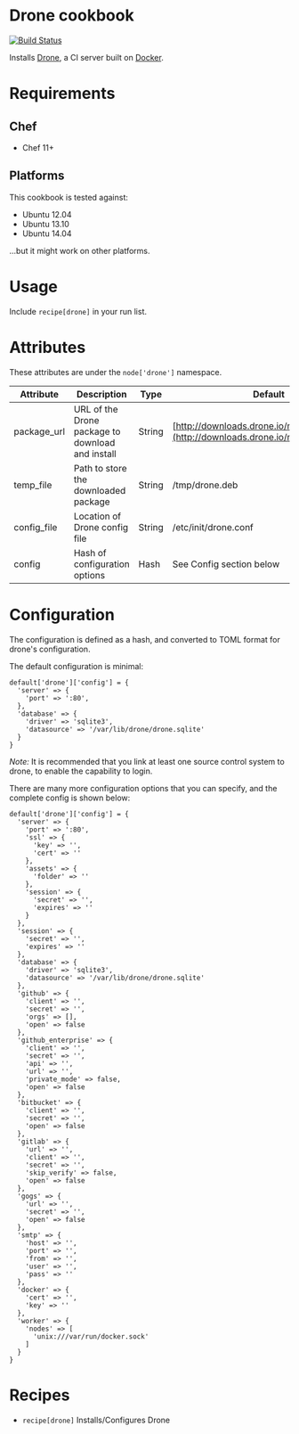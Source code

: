 # Drone cookbook

[![Build Status](https://travis-ci.org/justincampbell/chef-drone.png?branch=master)](https://travis-ci.org/justincampbell/chef-drone)

Installs [Drone](https://github.com/drone/drone), a CI server built on [Docker](https://www.docker.io).

# Requirements

## Chef

* Chef 11+

## Platforms

This cookbook is tested against:

* Ubuntu 12.04
* Ubuntu 13.10
* Ubuntu 14.04

...but it might work on other platforms.

# Usage

Include `recipe[drone]` in your run list.

# Attributes

These attributes are under the `node['drone']` namespace.

Attribute | Description | Type | Default
----------|-------------|------|--------
package_url | URL of the Drone package to download and install | String | [http://downloads.drone.io/master/drone.deb](http://downloads.drone.io/master/drone.deb)
temp_file | Path to store the downloaded package | String | /tmp/drone.deb
config_file | Location of Drone config file | String | /etc/init/drone.conf
config | Hash of configuration options | Hash | See Config section below

# Configuration

The configuration is defined as a hash, and converted to TOML format for drone's configuration.

The default configuration is minimal:

	default['drone']['config'] = {
	  'server' => {
	    'port' => ':80',
	  },
	  'database' => {
	    'driver' => 'sqlite3',
	    'datasource' => '/var/lib/drone/drone.sqlite'
	  }
	}

*Note:* It is recommended that you link at least one source control system to drone, to enable the capability to login.

There are many more configuration options that you can specify, and the complete config is shown below:

	default['drone']['config'] = {
	  'server' => {
	    'port' => ':80',
	    'ssl' => {
	      'key' => '',
	      'cert' => ''
	    },
	    'assets' => {
	      'folder' => ''
	    },
	    'session' => {
	      'secret' => '',
	      'expires' => ''
	    }
	  },
	  'session' => {
	    'secret' => '',
	    'expires' => ''
	  },
	  'database' => {
	    'driver' => 'sqlite3',
	    'datasource' => '/var/lib/drone/drone.sqlite'
	  },
	  'github' => {
	    'client' => '',
	    'secret' => '',
	    'orgs' => [],
	    'open' => false
	  },
	  'github_enterprise' => {
	    'client' => '',
	    'secret' => '',
	    'api' => '',
	    'url' => '',
	    'private_mode' => false,
	    'open' => false
	  },
	  'bitbucket' => {
	    'client' => '',
	    'secret' => '',
	    'open' => false
	  },
	  'gitlab' => {
	    'url' => '',
	    'client' => '',
	    'secret' => '',
	    'skip_verify' => false,
	    'open' => false
	  },
	  'gogs' => {
	    'url' => '',
	    'secret' => '',
	    'open' => false
	  },
	  'smtp' => {
	    'host' => '',
	    'port' => '',
	    'from' => '',
	    'user' => '',
	    'pass' => ''
	  },
	  'docker' => {
	    'cert' => '',
	    'key' => ''
	  },
	  'worker' => {
	    'nodes' => [
	      'unix:///var/run/docker.sock'
	    ]
	  }
	}

# Recipes

* `recipe[drone]` Installs/Configures Drone
